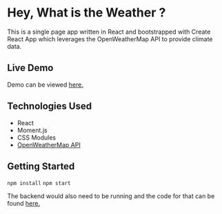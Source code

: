 # Hey, What is the Weather ?

This is a single page app written in React and bootstrapped with Create React App which leverages the OpenWeatherMap API to provide climate data.

## Live Demo
Demo can be viewed [here.](https://weather-app-areezy.vercel.app/)

## Technologies Used

- React
- Moment.js
- CSS Modules
- [OpenWeatherMap API](https://openweathermap.org/)

## Getting Started

`npm install`
`npm start`

The backend would also need to be running and the code for that can be found [here.](https://github.com/Areezy/weather-app-backend)

